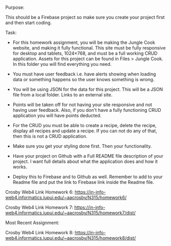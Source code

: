 Purpose:

This should be a Firebase project so make sure you create your project first and then start coding.

Task:

- For this homework assignment, you will be making the Jungle Cook website, and making it fully functional. This site must be fully responsive for desktop and tablets, 1024×768, and must be a full working CRUD application. Assets for this project can be found in Files > Jungle Cook. In this folder you will find everything you need.

- You must have user feedback i.e. have alerts showing when loading data or something happens so the user knows something is wrong.

- You will be using JSON for the data for this project. This will be a JSON file from a local folder. Links to an external site.

- Points will be taken off for not having your site responsive and not having user feedback. Also, if you don't have a fully functioning CRUD application you will have points deducted.

- For the CRUD you must be able to create a recipe, delete the recipe, display all recipes and update a recipe. If you can not do any of that, then this is not a CRUD application.

- Make sure you get your styling done first. Then your functionality.

- Have your project on Github with a Full README file description of your project. I want full details about what the application does and how it works.

- Deploy this to Firebase and to Github as well. Remember to add to your Readme file and put the link to Firebase link inside the Readme file.

Crosby Web4 Link Homework 6:
https://in-info-web4.informatics.iupui.edu/~aacrosby/N315/homework6/

Crosby Web4 Link Homework 7:
https://in-info-web4.informatics.iupui.edu/~aacrosby/N315/homework7/dist/

Most Recent Assignment:

Crosby Web4 Link Homework 8:
https://in-info-web4.informatics.iupui.edu/~aacrosby/N315/homework8/dist/
